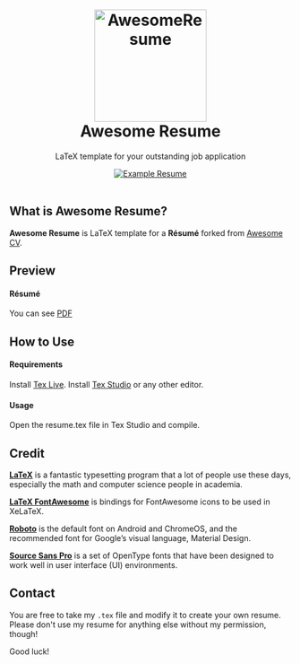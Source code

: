 <h1 align="center">
  <a href="https://github.com/musamaanjum/Awesome-Resume" title="AwesomeResume Documentation">
    <img alt="AwesomeResume" src="https://github.com/musamaanjum/Awesome-Resume/profile00.png" width="200px" height="200px" />
  </a>
  <br />
  Awesome Resume
</h1>

<p align="center">
  LaTeX template for your outstanding job application
</p>

<div align="center">
  <a href="https://github.com/musamaanjum/Awesome-Resume/resume.pdf">
    <img alt="Example Resume" src="https://img.shields.io/badge/resume-pdf-green.svg" />
  </a>
</div>

<br />

## What is Awesome Resume?

**Awesome Resume** is LaTeX template for a **Résumé** forked from [Awesome CV](https://github.com/posquit0/Awesome-CV).


## Preview

#### Résumé

You can see [PDF](https://github.com/musamaanjum/Awesome-Resume/blob/CVtoResume/resume.pdf)


## How to Use

#### Requirements

Install [Tex Live](https://www.tug.org/texlive/acquire-iso.html).
Install [Tex Studio](https://www.texstudio.org/) or any other editor.

#### Usage

Open the resume.tex file in Tex Studio and compile.


## Credit

[**LaTeX**](http://www.latex-project.org) is a fantastic typesetting program that a lot of people use these days, especially the math and computer science people in academia.

[**LaTeX FontAwesome**](https://github.com/furl/latex-fontawesome) is bindings for FontAwesome icons to be used in XeLaTeX.

[**Roboto**](https://github.com/google/roboto) is the default font on Android and ChromeOS, and the recommended font for Google’s visual language, Material Design.

[**Source Sans Pro**](https://github.com/adobe-fonts/source-sans-pro) is a set of OpenType fonts that have been designed to work well in user interface (UI) environments.


## Contact

You are free to take my `.tex` file and modify it to create your own resume. Please don't use my resume for anything else without my permission, though!


Good luck!
